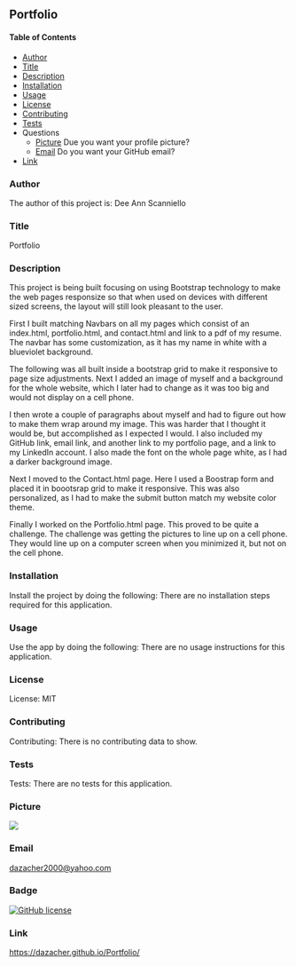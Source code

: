 ## Portfolio

#### Table of Contents

* [Author](#author)
* [Title](#title)
* [Description](#description)
* [Installation](#installation)
* [Usage](#usage)
* [License](#license)
* [Contributing](#contributing)
* [Tests](#tests)
* Questions
    * [Picture](#picture) Due you want your profile picture?
    * [Email](#email) Do you want your GitHub email?
* [Link](#link)

### Author

The author of this project is: Dee Ann Scanniello

### Title

Portfolio

### Description

This project is being built focusing on using Bootstrap technology to make the web pages responsize so that when used on devices with different sized screens, the layout will still look pleasant to the user.

First I built matching Navbars on all my pages which consist of an index.html, portfolio.html, and contact.html and link to a pdf of my resume. The navbar has some customization, as it has my name in white with a blueviolet background.

The following was all built inside a bootstrap grid to make it responsive to page size adjustments. Next I added an image of myself and a background for the whole website, which I later had to change as it was too big and would not display on a cell phone.

I then wrote a couple of paragraphs about myself and had to figure out how to make them wrap around my image. This was harder that I thought it would be, but accomplished as I expected I would.  I also included my GitHub link, email link, and another link to my portfolio page, and a link to my LinkedIn account. I also made the font on the whole page white, as I had a darker background image.

Next I moved to the Contact.html page. Here I used a Boostrap form and placed it in boootsrap grid to make it responsive.  This was also personalized, as I had to make the submit button match my website color theme.

Finally I worked on the Portfolio.html page.  This proved to be quite a challenge.  The challenge was getting the pictures to line up on a cell phone.  They would line up on a computer screen when you minimized it, but not on the cell phone.

### Installation

Install the project by doing the following: There are no installation steps required for this application.

### Usage

Use the app by doing the following: There are no usage instructions for this application.

### License

License: MIT

### Contributing

Contributing: There is no contributing data to show.

### Tests

Tests: There are no tests for this application.

### Picture

<img src="https://avatars3.githubusercontent.com/u/61209724?v=4"/>

### Email

dazacher2000@yahoo.com

### Badge

[![GitHub license](https://img.shields.io/badge/license-MIT-brightgreen.svg)](https://api.github.com/dazacher/Portfolio)

### Link

https://dazacher.github.io/Portfolio/